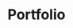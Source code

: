 ---
layout: photo_gallery
title: Portfolio
permalink: /portfolio/
header-img: assets/img/mirror-selfie.jpg
images: ["assets/img/portfolio/20180728_162834-02.jpg","assets/img/portfolio/20181224_164411.jpg","assets/img/portfolio/20190608_105912-01-2.jpg","assets/img/portfolio/20191109_115945.jpg","assets/img/portfolio/DSC00055-01.jpg","assets/img/portfolio/DSC02113.jpg","assets/img/portfolio/DSC03326.jpg","assets/img/portfolio/IMG_20190813_181758_232.jpg","assets/img/portfolio/signal-2018-11-18-234641-02.jpg","assets/img/portfolio/Snapchat-1661813661.jpg","assets/img/portfolio/IMG_20181214_141210_438.jpg","assets/img/portfolio/20180727_170656-01.jpg"]
---